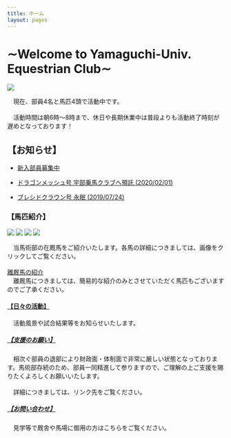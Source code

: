 ```yaml
---
title: ホーム
layout: pages
---
```


# ∼Welcome to Yamaguchi-Univ. Equestrian Club∼
![](img/IMG-3079.JPG)

　現在、部員4名と馬匹4頭で活動中です。
<br><br>
　活動時間は朝6時～8時まで、休日や長期休業中は普段よりも活動終了時刻が遅めとなっております！

## 【お知らせ】

- [新入部員募集中](部員募集.html)

- [ドラゴンメッシュ号 宇部乗馬クラブへ預託 (2020/02/01)](メッシュ.html)

- [ブレシドクラウン号 永眠 (2019/07/24)](ブレ.html)


 
### 【馬匹紹介】
<a href="モエレトレジャー.html">![](img/IMG_7799.JPG)</a><!---->
<a href="アナバティック.html">![](img/ana.jpg)</a><!---->
<a href="シマカゼ.html">![](img/IMG_7879.JPG)</a><!---->
<a href="ドラゴンメッシュ.html">![](img/IMG_7575.JPG)</a><!---->

　当馬術部の在厩馬をご紹介いたします。各馬の詳細につきましては、画像をクリックしてご覧ください。
<br><br>
[離厩馬の紹介](離.html)<br>
　離厩馬につきましては、簡易的な紹介のみとさせていただく馬匹もございますのでご了承ください。


#### [【日々の活動】](Daily.html)
　活動風景や試合結果等をお知らせいたします。

##### [【支援のお願い】](寄付のお願い.html)
　相次ぐ部員の退部により財政面・体制面で非常に厳しい状態となっております。馬術部存続のため、部員一同精進して参りますので、ご理解の上ご支援を賜りたくよろしくお願いいたします。
<br><br> 
　詳細につきましては、リンク先をご覧ください。

##### [【お問い合わせ】](問い合わせ.html)
　見学等で厩舎や馬場に御用の方はこちらをご覧ください。
<br><br><br>


